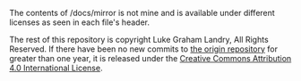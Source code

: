 The contents of /docs/mirror is not mine and is available under different licenses as seen in each file's header. 

The rest of this repository is copyright Luke Graham Landry, All Rights Reserved. If there have been no new commits to [the origin repository](https://github.com/LukeGrahamLandry/moddingtutorials.org) for greater than one year, it is released under the [Creative Commons Attribution 4.0 International License](https://creativecommons.org/licenses/by/4.0/). 